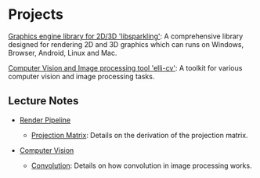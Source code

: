 # Projects

[Graphics engine library for 2D/3D 'libsparkling'](https://github.com/microlayer): A comprehensive library designed for rendering 2D and 3D graphics which can runs on Windows, Browser, Android, Linux and Mac.

[Computer Vision and Image processing tool 'elli-cv'](https://github.com/tschuebel/tschuebel): A toolkit for various computer vision and image processing tasks.

## Lecture Notes

- [Render Pipeline](https://github.com/microlayer/libsparkling/wiki)  
  - [Projection Matrix](ttps://github.com/microlayer/libsparkling/wiki): Details on the derivation of the projection matrix.

- [Computer Vision](https://github.com/tschuebel/tschuebel)
  - [Convolution](https://github.com/tschuebel/tschuebel): Details on how convolution in image processing works.  

<!--
**tschuebel/tschuebel** is a ✨ _special_ ✨ repository because its `README.md` (this file) appears on your GitHub profile.

Here are some ideas to get you started:

- 🔭 I’m currently working on ...
- 🌱 I’m currently learning ...
- 👯 I’m looking to collaborate on ...
- 🤔 I’m looking for help with ...
- 💬 Ask me about ...
- 📫 How to reach me: ...
- 😄 Pronouns: ...
- ⚡ Fun fact: ...
-->

